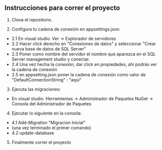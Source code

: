 ## Instrucciones para correr el proyecto

1. Clona el repositorio.

2. Configura tu cadena de conexión en appsettings.json.
  - 2.1 En visual studio. Ver -> Explorador de servidores
  - 2.2 Hacer click derecho en "Conexiones de datos" y seleccionar "Crear nueva base de datos de SQL Server"
  - 2.3 Poner como nombre del servidor el nombre que aparezca en el SQL Server management studio y conectar.
  - 2.4 Una vez hecha la conexión, dar click en propiedades, ahí podrás ver la cadena de conexión
  - 2.5 en appsetting.json poner la cadena de conexión como valor de "DefaultConnectionString" : "aqui"

3. Ejecuta las migraciones:
  - En visual studio. Herramientas -> Administrador de Paquetes NuGet -> Consola del Administrador de Paquetes

4. Ejecutar lo siguiente en la consola:
  - 4.1 Add-Migration "Migracion Inicial" 
  - (una vez terminado el primer comando)
  - 4.2 update-database
   
5. Finalmente correr el proyecto

